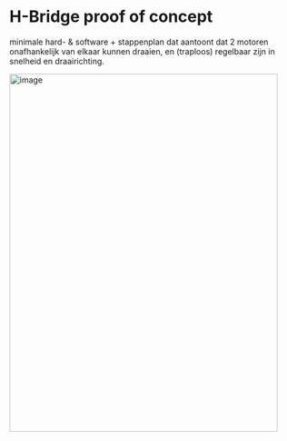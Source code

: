# H-Bridge proof of concept

minimale hard- & software + stappenplan dat aantoont dat 2 motoren onafhankelijk van elkaar kunnen draaien, en (traploos) regelbaar zijn in snelheid en draairichting.

<img width="472" height="631" alt="image" src="https://github.com/user-attachments/assets/85799242-c4ea-4838-b2ac-27f41ebb17c3" />


